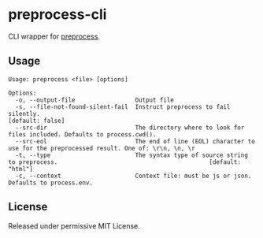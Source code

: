 preprocess-cli
==========

CLI wrapper for [preprocess](https://github.com/jsoverson/preprocess).

Usage
-----
```
Usage: preprocess <file> [options]

Options:
  -o, --output-file                 Output file                                                                             
  -s, --file-not-found-silent-fail  Instruct preprocess to fail silently.                                                     [default: false]
  --src-dir                         The directory where to look for files included. Defaults to process.cwd().              
  --src-eol                         The end of line (EOL) character to use for the preprocessed result. One of: \r\n, \n, \r
  -t, --type                        The syntax type of source string to preprocess.                                           [default: "html"]
  -c, --context                     Context file: must be js or json. Defaults to process.env.   
```

License
-------
Released under permissive MIT License.
